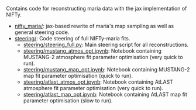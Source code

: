 Contains code for reconstructing maria data with the jax implementation of NIFTy.
- [nifty_maria/](nifty_maria/): jax-based rewrite of maria's map sampling as well as general steering code.
- [steering/](steering): Code steering of full NIFTy-maria fits.
    - [steering/steering_full.py](steering/steering_full.py): Main steering script for all reconstructions.
    - [steering/mustang_atmos_opt.ipynb](steering/mustang_atmos_opt.ipynb): Notebook containing MUSTANG-2 atmosphere fit parameter optimisation (very quick to run).
    - [steering/mustang_map_opt.ipynb](steering/mustang_map_opt.ipynb): Notebook containing MUSTANG-2 map fit parameter optimisation (quick to run).
    - [steering/atlast_atmos_opt.ipynb](steering/atlast_atmos_opt.ipynb): Notebook containing AtLAST atmosphere fit parameter optimisation (very quick to run).
    - [steering/atlast_map_opt.ipynb](steering/atlast_map_opt.ipynb): Notebook containing AtLAST map fit parameter optimisation (slow to run).
